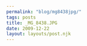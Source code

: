 ```yaml
---
permalink: "blog/mg8438jpg/"
tags: posts
title: _MG_8438.JPG
date: 2009-12-22
layout: layouts/post.njk
---
```


